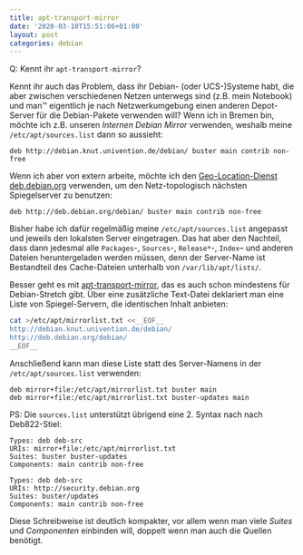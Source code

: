 ```yaml
---
title: apt-transport-mirror
date: '2020-03-10T15:51:06+01:00'
layout: post
categories: debian
---
```


Q: Kennt ihr `apt-transport-mirror`?

Kennt ihr auch das Problem, dass ihr Debian- (oder UCS-)Systeme habt, die aber zwischen verschiedenen Netzen unterwegs sind (z.B. mein Notebook) und man™ eigentlich je nach Netzwerkumgebung einen anderen Depot-Server für die Debian-Pakete verwenden will?
Wenn ich in Bremen bin, möchte ich z.B. unseren _Internen Debian Mirror_ verwenden, weshalb meine `/etc/apt/sources.list` dann so aussieht:

```
deb http://debian.knut.univention.de/debian/ buster main contrib non-free
```

Wenn ich aber von extern arbeite, möchte ich den [Geo-Location-Dienst deb.debian.org](http://deb.debian.org/) verwenden, um den Netz-topologisch nächsten Spiegelserver zu benutzen:

```
deb http://deb.debian.org/debian/ buster main contrib non-free
```

Bisher habe ich dafür regelmäßig meine `/etc/apt/sources.list` angepasst und jeweils den lokalsten Server eingetragen.
Das hat aber den Nachteil, dass dann jedesmal alle `Packages`-, `Sources`-, `Release*`-, `Index`– und anderen Dateien heruntergeladen werden müssen, denn der Server-Name ist Bestandteil des Cache-Dateien unterhalb von `/var/lib/apt/lists/`.

Besser geht es mit [apt-transport-mirror](man:apt-transport-mirror(1)), das es auch schon mindestens für Debian-Stretch gibt.
Über eine zusätzliche Text-Datei deklariert man eine Liste von Spiegel-Servern, die identischen Inhalt anbieten:

```bash
cat >/etc/apt/mirrorlist.txt <<__EOF__
http://debian.knut.univention.de/debian/
http://deb.debian.org/debian/
__EOF__
```

Anschließend kann man diese Liste statt des Server-Namens in der `/etc/apt/sources.list` verwenden:

```
deb mirror+file:/etc/apt/mirrorlist.txt buster main
deb mirror+file:/etc/apt/mirrorlist.txt buster-updates main
```

PS: Die `sources.list` unterstützt übrigend eine 2. Syntax nach nach Deb822-Stiel:

```
Types: deb deb-src
URIs: mirror+file:/etc/apt/mirrorlist.txt
Suites: buster buster-updates
Components: main contrib non-free

Types: deb deb-src
URIs: http://security.debian.org
Suites: buster/updates
Components: main contrib non-free
```

Diese Schreibweise ist deutlich kompakter, vor allem wenn man viele *Suites* und *Componenten* einbinden will, doppelt wenn man auch die Quellen benötigt.
